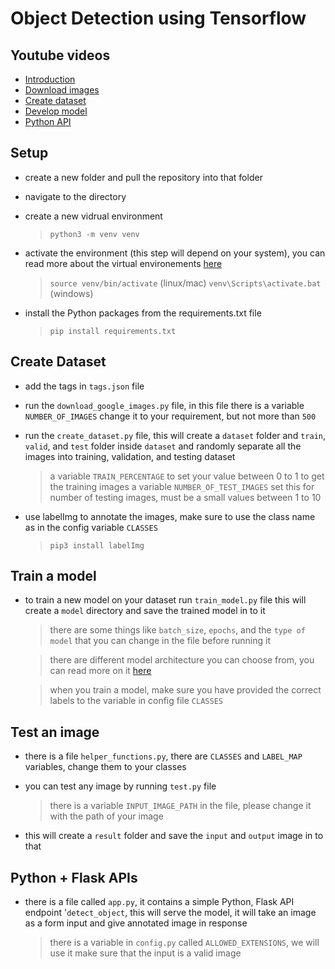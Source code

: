 # Object Detection using Tensorflow

## Youtube videos
* [Introduction](https://youtu.be/EeQEcoEl1VE)
* [Download images](https://youtu.be/-LJZM6gfCf4)
* [Create dataset](https://youtu.be/Dp7lYkFcooc)
* [Develop model](https://youtu.be/QPfA7UBrCGs)
* [Python API](https://youtu.be/LdvlSPIgkto)

## Setup
* create a new folder and pull the repository into that folder

* navigate to the directory

* create a new vidrual environment

    > `python3 -m venv venv`

* activate the environment (this step will depend on your system), you can read more about the virtual environements [here](https://docs.python.org/3/tutorial/venv.html)
    
    > `source venv/bin/activate` (linux/mac)
    > `venv\Scripts\activate.bat` (windows)

* install the Python packages from the requirements.txt file
    
    > `pip install requirements.txt`

## Create Dataset
* add the tags in `tags.json` file

* run the `download_google_images.py` file, in this file there is a variable `NUMBER_OF_IMAGES` change it to your requirement, but not more than `500`

* run the `create_dataset.py` file, this will create a `dataset` folder and `train`, `valid`, and `test` folder inside `dataset` and randomly separate all the images into training, validation, and testing dataset

    > a variable `TRAIN_PERCENTAGE` to set your value between 0 to 1 to get the training images
    > a variable `NUMBER_OF_TEST_IMAGES` set this for number of testing images, must be a small values between 1 to 10

* use labelImg to annotate the images, make sure to use the class name as in the config variable `CLASSES`

    > `pip3 install labelImg`

## Train a model
* to train a new model on your dataset run `train_model.py` file this will create a `model` directory and save the trained model in to it

    > there are some things like `batch_size`, `epochs`, and  the `type of model` that you can change in the file before running it

    > there are different model architecture you can choose from, you can read more on it [here](https://www.tensorflow.org/lite/models/modify/model_maker/object_detection#quickstart)

    > when you train a model, make sure you have provided the correct labels to the variable in config file `CLASSES`

## Test an image
* there is a file `helper_functions.py`, there are `CLASSES` and `LABEL_MAP` variables, change them to your classes

* you can test any image by running `test.py` file

    > there is a variable `INPUT_IMAGE_PATH` in the file, please change it with the path of your image

* this will create a `result` folder and save the `input` and `output` image in to that

## Python + Flask APIs
* there is a file called `app.py`, it contains a simple Python, Flask API endpoint '`detect_object`, this will serve the model, it will take an image as a form input and give annotated image in response

    > there is a variable in `config.py` called `ALLOWED_EXTENSIONS`, we will use it make sure that the input is a valid image